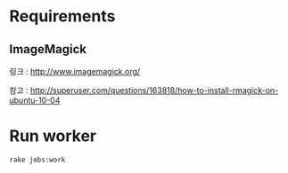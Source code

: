 Requirements
===============

ImageMagick
------------

링크 : http://www.imagemagick.org/

참고 : http://superuser.com/questions/163818/how-to-install-rmagick-on-ubuntu-10-04

Run worker
=============

`rake jobs:work`

